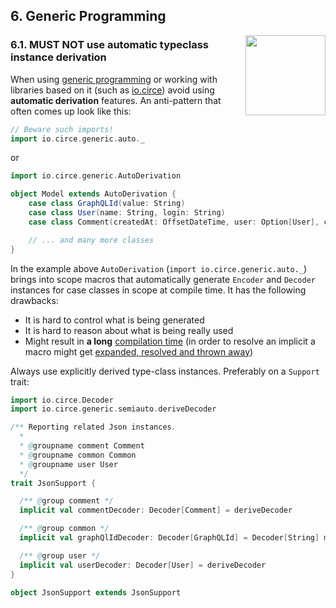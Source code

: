 ## 6. Generic Programming

<img src="https://raw.githubusercontent.com/monifu/scala-best-practices/master/assets/scala-logo-256.png"  align="right" width="128" height="128" />

### 6.1. MUST NOT use automatic typeclass instance derivation

When using [generic programming](https://github.com/milessabin/shapeless) or working with
libraries based on it (such as [io.circe](https://circe.github.io/circe/codecs/auto-derivation.html)) avoid
using **automatic derivation** features. An anti-pattern that often comes up look like this:

```scala
// Beware such imports!
import io.circe.generic.auto._
```

or

```scala
import io.circe.generic.AutoDerivation

object Model extends AutoDerivation {
    case class GraphQLId(value: String)
    case class User(name: String, login: String)
    case class Comment(createdAt: OffsetDateTime, user: Option[User], commentText: Option[String])

    // ... and many more classes
}
```

In the example above `AutoDerivation` (`import io.circe.generic.auto._`) brings 
into scope macros that automatically generate `Encoder` and `Decoder` 
instances for case classes in scope at compile time. It has the following drawbacks:

- It is hard to control what is being generated
- It is hard to reason about what is being really used
- Might result in **a long** [compilation time](https://www.scala-lang.org/blog/2018/06/04/scalac-profiling.html) 
  (in order to resolve an implicit a macro might get [expanded, resolved and thrown away](https://www.scala-lang.org/blog/2018/06/04/scalac-profiling.html#the-cost-of-implicit-macros))

Always use explicitly derived type-class instances. Preferably on a `Support` trait:

```scala
import io.circe.Decoder
import io.circe.generic.semiauto.deriveDecoder

/** Reporting related Json instances.
  *
  * @groupname comment Comment
  * @groupname common Common
  * @groupname user User
  */
trait JsonSupport {

  /** @group comment */
  implicit val commentDecoder: Decoder[Comment] = deriveDecoder

  /** @group common */
  implicit val graphQlIdDecoder: Decoder[GraphQLId] = Decoder[String] map GraphQLId.apply

  /** @group user */
  implicit val userDecoder: Decoder[User] = deriveDecoder
}

object JsonSupport extends JsonSupport
```

